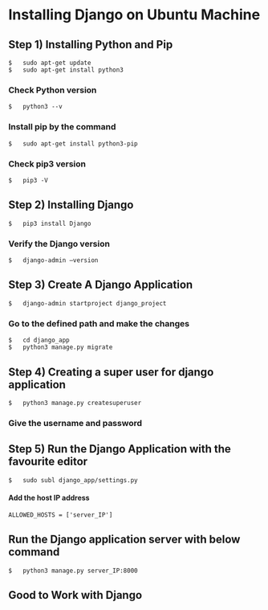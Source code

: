 # Installing Django on Ubuntu Machine

## Step 1) Installing Python and Pip

	$	sudo apt-get update
	$	sudo apt-get install python3 

### Check Python version

	$	python3 --v

###	Install pip by the command

	$	sudo apt-get install python3-pip

### Check pip3 version

	$	pip3 -V

##	Step 2)	Installing Django

	$	pip3 install Django

###  Verify the Django version

	$	django-admin –version

##	Step 3)	Create A Django Application

	$	django-admin startproject django_project

### Go to the defined path and make the changes

	$	cd django_app
	$	python3 manage.py migrate

##	Step 4)	Creating a super user for django application

	$	python3 manage.py createsuperuser

### Give the username and password 

##	Step 5)	Run the Django Application with the favourite editor

	$	sudo subl django_app/settings.py

#### Add the host IP address 

	ALLOWED_HOSTS = ['server_IP']

## Run the Django application server with below command

	$	python3 manage.py server_IP:8000


## Good to Work with Django





